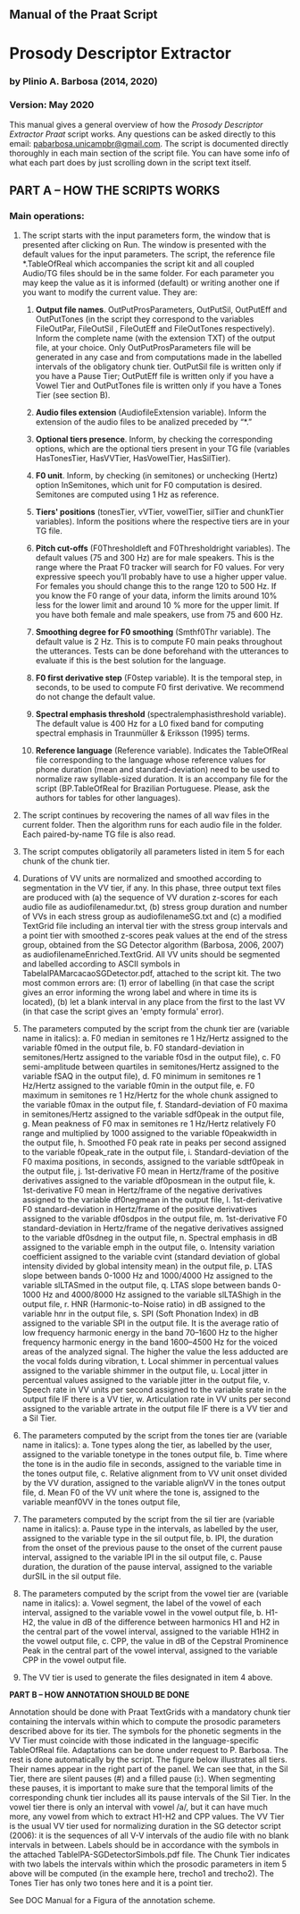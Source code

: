 ## Manual of the Praat Script
# Prosody Descriptor Extractor
### by Plinio A. Barbosa (2014, 2020)
### Version: May 2020

This manual gives a general overview of how the _Prosody Descriptor Extractor Praat_ script works. Any questions can be asked directly to this email: pabarbosa.unicampbr@gmail.com. The script is documented directly thoroughly in each main section of the script file. You can have some info of what each part does by just scrolling down in the script text itself.

## PART A – HOW THE SCRIPTS WORKS

### Main operations:

1. The script starts with the input parameters form, the window that is presented after clicking on Run. The window is presented with the default values for the input parameters. The script, the reference file \*.TableOfReal which accompanies the script kit and all coupled Audio/TG files should be in the same folder.
For each parameter you may keep the value as it is informed (default) or writing another one if you want to modify the current value. They are:

    1. **Output file names**. OutPutProsParameters, OutPutSil, OutPutEff and OutPutTones (in the script they correspond to the variables FileOutPar,  FileOutSil , FileOutEff  and FileOutTones respectively). Inform the complete name (with the extension TXT) of the output file, at your choice. Only OutPutProsParameters file will be generated in any case and from computations made in the labelled intervals of the obligatory chunk tier.  OutPutSil file is written only if you have a Pause Tier; OutPutEff file is written only if you have a Vowel Tier and  OutPutTones file is written only if you have a Tones Tier (see section B).

    1. **Audio files extension** (AudiofileExtension variable). Inform the extension of the audio files to be analized preceded by “*.”

    1. **Optional tiers presence**. Inform, by checking the corresponding options, which are the optional tiers present in your TG file (variables HasTonesTier, HasVVTier, HasVowelTier, HasSilTier).

    1. **F0 unit**. Inform, by checking (in semitones) or unchecking (Hertz) option InSemitones, which unit for F0 computation is desired. Semitones are computed using 1 Hz as reference.

    1. **Tiers' positions** (tonesTier, vVTier, vowelTier, silTier and chunkTier variables). Inform the positions where the respective tiers are in your TG file.

    1. **Pitch cut-offs** (F0Thresholdleft and F0Thresholdright variables). The default values (75 and 300 Hz) are for male speakers. This is the range where the Praat F0 tracker will search for F0 values. For very expressive speech you’ll probably have to use a higher upper value. For females you should change this to the range 120 to 500 Hz. If you know the F0 range of your data, inform the limits around 10% less for the lower limit and around 10 % more for the upper limit. If you have both female and male speakers, use from 75 and 600 Hz.

    1. **Smoothing degree for F0 smoothing** (Smthf0Thr variable). The default value is 2 Hz. This is to compute F0 main peaks throughout the utterances. Tests can be done beforehand with the utterances to evaluate if this is the best solution for the language.

    1. **F0 first derivative step** (F0step variable). It is the temporal step, in seconds, to be used to compute F0 first derivative. We recommend do not change the default value.

    1. **Spectral emphasis threshold** (spectralemphasisthreshold variable). The default value is 400 Hz for a L0 fixed band for computing spectral emphasis in Traunmüller & Eriksson (1995) terms.

    1. **Reference language** (Reference variable). Indicates the TableOfReal file corresponding to the language whose reference values for phone duration (mean and standard-deviation) need to be used to normalize raw syllable-sized duration. It is an accompany file for the script (BP.TableOfReal for Brazilian Portuguese. Please, ask the authors for tables for other languages).

1. The script continues by recovering the names of all wav files in the current folder. Then the algorithm runs for each audio file in the folder. Each paired-by-name TG file is also read.

1. The script computes obligatorily all parameters listed in item 5 for each chunk of the chunk tier. 

1. Durations of VV units are normalized and smoothed according to segmentation in the VV tier, if any. In this phase, three output text files are produced with (a)  the sequence of VV duration z-scores for each audio file as audiofilenamedur.txt, (b) stress group duration and number of VVs in each stress group as audiofilenameSG.txt and (c) a modified TextGrid file including an interval tier with the stress group intervals and a point tier with smoothed z-scores peak values  at the end of the stress group, obtained from the SG Detector algorithm (Barbosa, 2006, 2007) as audiofilenameEnriched.TextGrid. All VV units should be segmented and labelled according to ASCII symbols in TabelaIPAMarcacaoSGDetector.pdf, attached to the script kit. The two most common errors are: (1) error of labelling (in that case the script gives an error informing the wrong label and where in time its is located), (b) let a blank interval in any place from the first to the last VV (in that case the script gives an 'empty formula' error).

1. The parameters computed by the script from the chunk tier are (variable name in italics): 
        a. F0 median in semitones re 1 Hz/Hertz assigned to the variable f0med in the output file,
        b. F0 standard-deviation in semitones/Hertz assigned to the variable f0sd in the output file),
        c. F0 semi-amplitude between quartiles in semitones/Hertz assigned to the variable fSAQ in the output file),
        d. F0 minimum in semitones re 1 Hz/Hertz assigned to the variable f0min in the output file,
        e. F0 maximum in semitones re 1 Hz/Hertz for the whole chunk assigned to the variable f0max in the output file,
        f. Standard-deviation of F0 maxima in semitones/Hertz assigned to the variable sdf0peak in the output file,
        g. Mean peakness of F0 max in semitones re 1 Hz/Hertz relatively F0 range and multiplied by 1000 assigned to the variable f0peakwidth  in the output file,
        h. Smoothed F0 peak rate in peaks per second assigned to the variable f0peak_rate in the output file,
        i. Standard-deviation of the F0 maxima positions, in seconds, assigned to the variable sdtf0peak in the output file,
        j. 1st-derivative F0 mean in Hertz/frame of the positive derivatives assigned to the variable df0posmean in the output file,
        k. 1st-derivative F0 mean in Hertz/frame of the negative derivatives assigned to the variable df0negmean in the output file,
        l. 1st-derivative F0 standard-deviation in Hertz/frame of the positive derivatives assigned to the variable df0sdpos in the output file,
        m. 1st-derivative F0 standard-deviation in Hertz/frame of the negative derivatives assigned to the variable df0sdneg in the output file,
        n. Spectral emphasis in dB assigned to the variable emph in the output file, 
        o. Intensity variation coefficient assigned to the variable cvint (standard deviation of global intensity divided by global intensity mean) in the output file,
        p. LTAS slope between bands 0-1000 Hz and 1000/4000 Hz assigned to the variable slLTASmed in the output file, 
        q. LTAS slope between bands 0-1000 Hz and 4000/8000 Hz assigned to the variable slLTAShigh in the output file, 
        r. HNR (Harmonic-to-Noise ratio) in dB assigned to the variable hnr in the output file, 
        s. SPI (Soft Phonation Index) in dB assigned to the variable SPI in the output file. It is the average ratio of low frequency harmonic energy in the band 70–1600 Hz to the higher frequency harmonic energy in the band 1600–4500 Hz for the voiced areas of the analyzed signal. The higher the value the less adducted are the vocal folds during vibration,
        t. Local shimmer in percentual values assigned to the variable shimmer in the output file,
        u. Local jitter in percentual values assigned to the variable jitter in the output file,
        v. Speech rate in VV units per second assigned to the variable srate in the output file IF there is a VV tier,
        w. Articulation rate in VV units per second assigned to the variable artrate in the output file IF there is a VV tier and a Sil Tier.

1. The parameters computed by the script from the tones tier are (variable name in italics): 
        a. Tone types along the tier, as labelled by the user, assigned to the variable tonetype in the tones output file,
        b. Time where the tone is in the audio file in seconds, assigned to the variable time in the tones output file,
        c. Relative alignment from to VV unit onset divided by the VV duration, assigned to the variable alignVV in the tones output file,
        d. Mean F0 of the VV unit where the tone is, assigned to the variable meanf0VV in the tones output file,


1. The parameters computed by the script from the sil tier are (variable name in italics): 
        a. Pause type in the intervals, as labelled by the user, assigned to the variable type in the sil output file,
        b. IPI, the duration from the onset of the previous pause to the onset of the current pause interval, assigned to the variable IPI in the sil output file,
        c. Pause duration, the duration of the pause interval, assigned to the variable durSIL in the sil output file.

1. The parameters computed by the script from the vowel tier are (variable name in italics): 
        a. Vowel segment, the label of the vowel of each interval, assigned to the variable vowel in the vowel output file,
        b. H1- H2, the value in dB of the difference between harmonics H1 and H2 in the central part of the vowel interval, assigned to the variable H1H2 in the vowel output file,
        c. CPP, the value in dB of the Cepstral Prominence Peak in the central part of the vowel interval, assigned to the variable CPP in the vowel output file.

1. The  VV tier is used to generate the files designated in item 4 above.



**PART B – HOW ANNOTATION SHOULD BE DONE**

Annotation should be done with Praat TextGrids with a mandatory chunk tier containing the intervals within which to compute the prosodic parameters described above for its tier. The symbols for the phonetic segments in the VV Tier must coincide with those indicated in the language-specific TableOfReal file. Adaptations can be done under request to P. Barbosa. The rest is done automatically by the script.
The figure below illustrates all tiers. Their names appear in the right part of the panel. We can see that, in the Sil Tier, there are silent pauses (#) and a filled pause (i:). When segmenting these pauses, it is important to make sure that the temporal limits of the corresponding chunk tier includes all its pause intervals of the Sil Tier. In the vowel tier there is only an interval with vowel /a/, but it can have much more, any vowel from which to extract H1-H2 and CPP values. The VV Tier is the usual VV tier used for normalizing duration in the SG detector script (2006): it is the sequences of all V-V intervals of the audio file with no blank intervals in between. Labels should be in accordance with the symbols in the attached TableIPA-SGDetectorSimbols.pdf file. The Chunk Tier indicates with two labels the intervals within which the prosodic parameters in item 5 above will be computed (in the example here, trecho1 and trecho2). The Tones Tier has only two tones here and it is a point tier.

See DOC Manual for a Figura of the annotation scheme.


